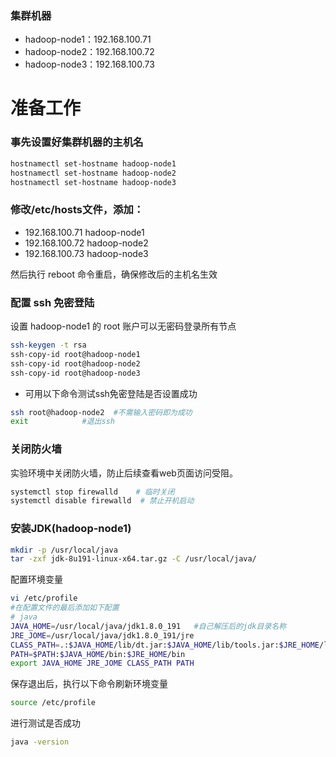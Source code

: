 ### 集群机器
* hadoop-node1：192.168.100.71
* hadoop-node2：192.168.100.72
* hadoop-node3：192.168.100.73

# 准备工作
### 事先设置好集群机器的主机名
``` bash
hostnamectl set-hostname hadoop-node1
hostnamectl set-hostname hadoop-node2
hostnamectl set-hostname hadoop-node3
```
### 修改/etc/hosts文件，添加：
* 192.168.100.71 hadoop-node1
* 192.168.100.72 hadoop-node2
* 192.168.100.73 hadoop-node3 

然后执行 reboot 命令重启，确保修改后的主机名生效

### 配置 ssh 免密登陆
设置 hadoop-node1 的 root 账户可以无密码登录所有节点
``` bash
ssh-keygen -t rsa
ssh-copy-id root@hadoop-node1
ssh-copy-id root@hadoop-node2
ssh-copy-id root@hadoop-node3
```
* 可用以下命令测试ssh免密登陆是否设置成功
``` bash
ssh root@hadoop-node2  #不需输入密码即为成功
exit            #退出ssh
```

### 关闭防火墙
实验环境中关闭防火墙，防止后续查看web页面访问受阻。
``` bash
systemctl stop firewalld    # 临时关闭
systemctl disable firewalld  # 禁止开机启动
```

### 安装JDK(hadoop-node1)
``` bash
mkdir -p /usr/local/java
tar -zxf jdk-8u191-linux-x64.tar.gz -C /usr/local/java/
```
配置环境变量
``` bash
vi /etc/profile
#在配置文件的最后添加如下配置
# java
JAVA_HOME=/usr/local/java/jdk1.8.0_191   #自己解压后的jdk目录名称
JRE_JOME=/usr/local/java/jdk1.8.0_191/jre
CLASS_PATH=.:$JAVA_HOME/lib/dt.jar:$JAVA_HOME/lib/tools.jar:$JRE_HOME/lib
PATH=$PATH:$JAVA_HOME/bin:$JRE_HOME/bin
export JAVA_HOME JRE_JOME CLASS_PATH PATH
```
保存退出后，执行以下命令刷新环境变量
``` bash
source /etc/profile
```
进行测试是否成功
``` bash
java -version
```
